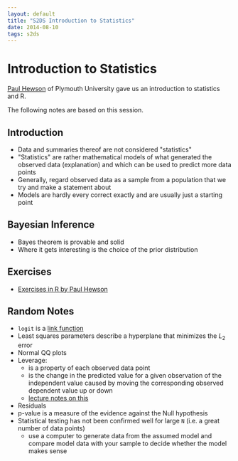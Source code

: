 ```yaml
---
layout: default
title: "S2DS Introduction to Statistics"
date: 2014-08-10
tags: s2ds
---
```


# Introduction to Statistics

[Paul Hewson](https://www.plymouth.ac.uk/staff/phewson) of Plymouth University
gave us an introduction to statistics and R.

The following notes are based on this session.

## Introduction

- Data and summaries thereof are not considered "statistics"
- "Statistics" are rather mathematical models of what generated the observed
  data (explanation) and which can be used to predict more data points
- Generally, regard observed data as a sample from a population that we try
  and make a statement about
- Models are hardly every correct exactly and are usually just a starting point

## Bayesian Inference

- Bayes theorem is provable and solid
- Where it gets interesting is the choice of the prior distribution

## Exercises

- [Exercises in R by Paul Hewson](https://github.com/phewson/RIntro)

## Random Notes

- `logit` is a [link function](https://en.wikipedia.org/wiki/Link_function#Link_function)
- Least squares parameters describe a hyperplane that minimizes the
  $L_2$ error
- Normal QQ plots
- Leverage:
    * is a property of each observed data point
    * is the change in the predicted value for a given observation of
      the independent value caused by moving the corresponding observed
      dependent value up or down
    * [lecture notes on this](http://pages.stern.nyu.edu/~churvich/Undergrad/Handouts2/31-Reg6.pdf)
- Residuals
- p-value is a measure of the evidence against the Null hypothesis
- Statistical testing has not been confirmed well for large `N`
  (i.e. a great number of data points)
    * use a computer to generate data from the assumed model and compare
      model data with your sample to decide whether the model makes sense

